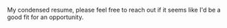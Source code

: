 My condensed resume, please feel free to reach out if it seems like I'd be a good fit
for an opportunity.
